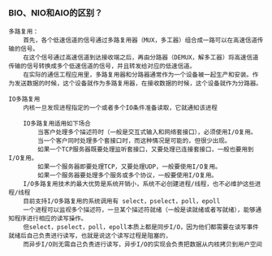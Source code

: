 ### BIO、NIO和AIO的区别？
    多路复用：
        首先，各个低速信道的信号通过多路复用器（MUX，多工器）组合成一路可以在高速信道传输的信号。
        在这个信号通过高速信道到达接收端之后，再由分路器（DEMUX，解多工器）将高速信道传输的信号转换成多个低速信道的信号，并且转发给对应的低速信道。
        在实际的通信工程应用里，多路复用器和分路器通常作为一个设备被一起生产和安装。作为发送数据的时候，这个设备就作为多路复用器，在接收数据的时候，这个设备就作为分路器。

    IO多路复用
        内核一旦发现进程指定的一个或者多个IO条件准备读取，它就通知该进程

        IO多路复用适用如下场合
            当客户处理多个描述符时（一般是交互式输入和网络套接口），必须使用I/O复用。
            当一个客户同时处理多个套接口时，而这种情况是可能的，但很少出现。
            如果一个TCP服务器既要处理监听套接口，又要处理已连接套接口，一般也要用到I/O复用。
            如果一个服务器即要处理TCP，又要处理UDP，一般要使用I/O复用。
            如果一个服务器要处理多个服务或多个协议，一般要使用I/O复用。
        I/O多路复用技术的最大优势是系统开销小，系统不必创建进程/线程，也不必维护这些进程/线程
        目前支持I/O多路复用的系统调用有 select，pselect，poll，epoll
        一个进程可以监视多个描述符，一旦某个描述符就绪（一般是读就绪或者写就绪），能够通知程序进行相应的读写操作。
        但select，pselect，poll，epoll本质上都是同步I/O，因为他们都需要在读写事件就绪后自己负责进行读写，也就是说这个读写过程是阻塞的，
        而异步I/O则无需自己负责进行读写，异步I/O的实现会负责把数据从内核拷贝到用户空间
